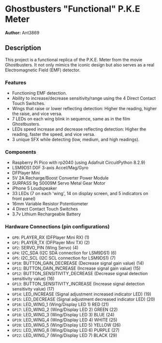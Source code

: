 # Ghostbusters "Functional" P.K.E Meter
**Author:** Ant3869

## Description
This project is a functional replica of the P.K.E. Meter from the movie Ghostbusters. It not only mimics the iconic design but also serves as a real Electromagnetic Field (EMF) detector.

### Features
- Functioning EMF detection.
- Ability to increase/decrease sensitivity/range using the 4 Direct Contact Touch Switches.
- Wings that raise or lower reflecting detection: Higher the reading, higher the raise, and vice versa.
- 7 LEDs on each wing blink in sequence, same as in the film Ghostbusters.
- LEDs speed increase and decrease reflecting detection: Higher the reading, faster the speed, and vice versa.
- 3 unique SFX while detecting (low, medium, and high readings).

### Components
- Raspberry Pi Pico with rp2040 (using Adafruit CircuitPython 8.2.9)
- LSM9DS1 D0F 3-axis Accel/Mag/Gyro
- DFPlayer Mini
- 5V 2A Recharge/Boost Converter Power Module
- SURPASS 9g S0009M Servo Metal Gear Motor
- iPhone 5 Loudspeaker
- 33 LEDs (7 on each 'wing', 14 on display screen, and 5 indicators on front panel)
- 16mm Variable Resistor Potentiometer
- 4 Direct Contact Touch Switches
- 3.7v Lithium Rechargeable Battery

### Hardware Connections (pin configurations)
- `GP0`: PLAYER_RX (DFPlayer Mini RX) (1)
- `GP1`: PLAYER_TX (DFPlayer Mini TX) (2)
- `GP2`: SERVO_PIN (Wing Servo) (4)
- `GP4`: I2C_SDA (I2C SDA connection for LSM9DS1) (6)
- `GP5`: I2C_SCL (I2C SCL connection for LSM9DS1) (7)
- `GP10`: BUTTON_GAIN_DECREASE (Decrease signal gain value) (14)
- `GP11`: BUTTON_GAIN_INCREASE (Increase signal gain value) (15)
- `GP12`: BUTTON_SENSITIVITY_DECREASE (Decrease signal detection sensitivity value) (16)
- `GP13`: BUTTON_SENSITIVITY_INCREASE (Increase signal detection sensitivity value) (17)
- `GP14`: LED_INCREASE (Signal adjustment increased indicator LED) (19)
- `GP15`: LED_DECREASE (Signal adjustment decreased indicator LED) (20)
- `GP16`: LED_WING_1 (Wing/Display LED 1) RED    (21)
- `GP17`: LED_WING_2 (Wing/Display LED 2) GREEN  (22)
- `GP18`: LED_WING_3 (Wing/Display LED 3) BLUE   (24)
- `GP19`: LED_WING_4 (Wing/Display LED 4) WHITE  (25)
- `GP20`: LED_WING_5 (Wing/Display LED 5) YELLOW (26)
- `GP21`: LED_WING_6 (Wing/Display LED 6) PURPLE (27)
- `GP22`: LED_WING_7 (Wing/Display LED 7) BLACK  (29)
